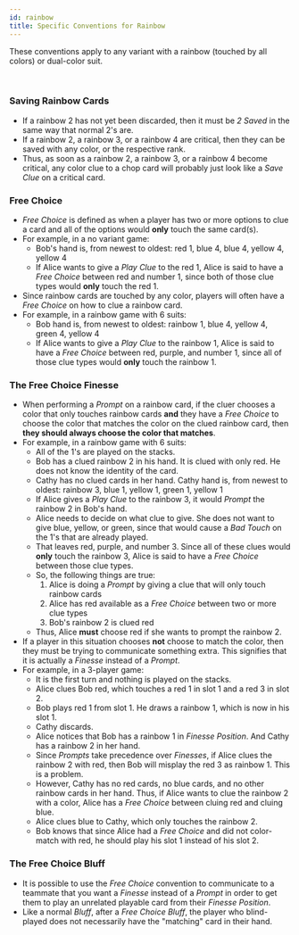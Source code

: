 ```yaml
---
id: rainbow
title: Specific Conventions for Rainbow
---
```


These conventions apply to any variant with a rainbow (touched by all colors) or dual-color suit.

<br />

### Saving Rainbow Cards

* If a rainbow 2 has not yet been discarded, then it must be *2 Saved* in the same way that normal 2's are.
* If a rainbow 2, a rainbow 3, or a rainbow 4 are critical, then they can be saved with any color, or the respective rank.
* Thus, as soon as a rainbow 2, a rainbow 3, or a rainbow 4 become critical, any color clue to a chop card will probably just look like a *Save Clue* on a critical card.

### Free Choice

- *Free Choice* is defined as when a player has two or more options to clue a card and all of the options would **only** touch the same card(s).
- For example, in a no variant game:
  - Bob's hand is, from newest to oldest: red 1, blue 4, blue 4, yellow 4, yellow 4
  - If Alice wants to give a *Play Clue* to the red 1, Alice is said to have a *Free Choice* between red and number 1, since both of those clue types would **only** touch the red 1.
- Since rainbow cards are touched by any color, players will often have a *Free Choice* on how to clue a rainbow card.
- For example, in a rainbow game with 6 suits:
  - Bob hand is, from newest to oldest: rainbow 1, blue 4, yellow 4, green 4, yellow 4
  - If Alice wants to give a *Play Clue* to the rainbow 1, Alice is said to have a *Free Choice* between red, purple, and number 1, since all of those clue types would **only** touch the rainbow 1.

### The Free Choice Finesse

- When performing a *Prompt* on a rainbow card, if the cluer chooses a color that only touches rainbow cards **and** they have a *Free Choice* to choose the color that matches the color on the clued rainbow card, then **they should always choose the color that matches**.
- For example, in a rainbow game with 6 suits:
  - All of the 1's are played on the stacks.
  - Bob has a clued rainbow 2 in his hand. It is clued with only red. He does not know the identity of the card.
  - Cathy has no clued cards in her hand. Cathy hand is, from newest to oldest: rainbow 3, blue 1, yellow 1, green 1, yellow 1
  - If Alice gives a *Play Clue* to the rainbow 3, it would *Prompt* the rainbow 2 in Bob's hand.
  - Alice needs to decide on what clue to give. She does not want to give blue, yellow, or green, since that would cause a *Bad Touch* on the 1's that are already played.
  - That leaves red, purple, and number 3. Since all of these clues would **only** touch the rainbow 3, Alice is said to have a *Free Choice* between those clue types.
  - So, the following things are true:
    1. Alice is doing a *Prompt* by giving a clue that will only touch rainbow cards
    2. Alice has red available as a *Free Choice* between two or more clue types
    3. Bob's rainbow 2 is clued red
  - Thus, Alice **must** choose red if she wants to prompt the rainbow 2.
- If a player in this situation chooses **not** choose to match the color, then they must be trying to communicate something extra. This signifies that it is actually a *Finesse* instead of a *Prompt*.
- For example, in a 3-player game:
  - It is the first turn and nothing is played on the stacks.
  - Alice clues Bob red, which touches a red 1 in slot 1 and a red 3 in slot 2.
  - Bob plays red 1 from slot 1. He draws a rainbow 1, which is now in his slot 1.
  - Cathy discards.
  - Alice notices that Bob has a rainbow 1 in *Finesse Position*. And Cathy has a rainbow 2 in her hand.
  - Since *Prompts* take precedence over *Finesses*, if Alice clues the rainbow 2 with red, then Bob will misplay the red 3 as rainbow 1. This is a problem.
  - However, Cathy has no red cards, no blue cards, and no other rainbow cards in her hand. Thus, if Alice wants to clue the rainbow 2 with a color, Alice has a *Free Choice* between cluing red and cluing blue.
  - Alice clues blue to Cathy, which only touches the rainbow 2.
  - Bob knows that since Alice had a *Free Choice* and did not color-match with red, he should play his slot 1 instead of his slot 2.

### The Free Choice Bluff

- It is possible to use the *Free Choice* convention to communicate to a teammate that you want a *Finesse* instead of a *Prompt* in order to get them to play an unrelated playable card from their *Finesse Position*.
- Like a normal *Bluff*, after a *Free Choice Bluff*, the player who blind-played does not necessarily have the "matching" card in their hand.
